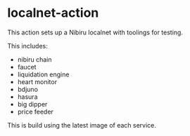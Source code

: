 # localnet-action

This action sets up a Nibiru localnet with toolings for testing.

This includes:
- nibiru chain
- faucet
- liquidation engine
- heart monitor
- bdjuno
- hasura
- big dipper
- price feeder

This is build using the latest image of each service.
